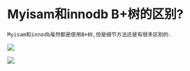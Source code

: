 # Myisam和innodb B+树的区别?

    Myisam和innodb虽然都是使用B+树,但是细节方法还是有很多区别的.

![](../pics/Myisam和innodb虽然都是使用B+树,但是细节方法还是有很多区别的01.png)

![](../pics/Myisam和innodb虽然都是使用B+树,但是细节方法还是有很多区别的02.png)
